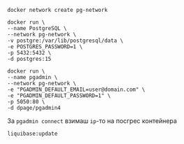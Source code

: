 `docker network create pg-network`

```shell
docker run \
--name PostgreSQL \
--network pg-network \
-v postgre:/var/lib/postgresql/data \
-e POSTGRES_PASSWORD=1 \
-p 5432:5432 \
-d postgres:15
```

```shell
docker run \
--name pgadmin \
--network pg-network \
-e "PGADMIN_DEFAULT_EMAIL=user@domain.com" \
-e "PGADMIN_DEFAULT_PASSWORD=1" \
-p 5050:80 \
-d dpage/pgadmin4
```

За `pgadmin connect` взимаш `ip`-то на посгрес контейнера  

`liquibase:update`